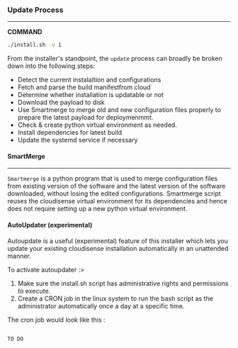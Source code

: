 ### Update Process
---

**COMMAND**

```bash
./install.sh -u 1
```

From the installer's standpoint, the `update` process can broadly be broken down into the following steps:

* Detect the current instalaltion and configurations
* Fetch and parse the build manifestfrom cloud
* Determine whether installation is updatable or not
* Download the payload to disk
* Use Smartmerge to merge old and new configuration files properly to prepare the latest payload for deploymenmmt.
* Check & create python virtual environment as needed.
* Install dependencies for latest build 
* Update the systemd service if necessary


#### SmartMerge
---

`Smartmerge` is a python program that is used to merge configuration files from existing version of the software and the latest version of the software downloaded, without losing the edited configurations. Smartmerge script reuses the cloudisense virtual environment for its dependencies and hence does not require setting up a new python virtual environment.

#### AutoUpdater (experimental)

Autoupdate is a useful (experimental) feature of this installer which lets you update your existing cloudisense installation automatically in an unattended manner.

To activate autoupdater :>

1. Make sure the install.sh script has administrative rights and permissions to execute.
2. Create a CRON job in the linux system to run the bash script as the administrator automatically once a day at a specific time.

The cron job would look like this :

```bash

TO DO

```